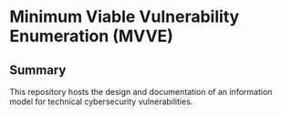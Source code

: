 # Minimum Viable Vulnerability Enumeration (MVVE)

## Summary

This repository hosts the design and documentation of an information model for technical cybersecurity vulnerabilities.
